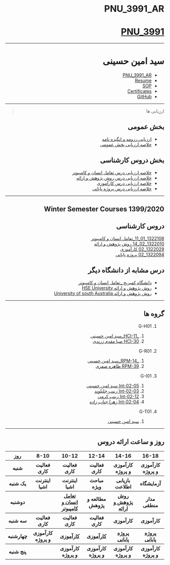 
<div dir="rtl">
     
# PNU_3991_AR

# [PNU_3991](https://github.com/AliRazavi-edu/PNU_3991#TOC)

---------
# سید امین حسینی
- [PNU_3991_AR](https://github.com/aminh58/-PNU_3991_AR)
- [Resume](https://aminh58.github.io/) 
- [SOP](https://aminh58.github.io/SOP)
- [Certificates](https://aminh58.github.io/certificate.html)
- [GitHub](https://github.com/aminh58)

---------------------------------
> ارزیابی ها

## بخش عمومی
- [ارزیابی رزومه و انگیزه نامه](https://github.com/aminh58/PNU_3991_AR/blob/main/General/SAH_CV_CheckList_AR_3991.pdf)
- [خلاصه ارزیابی بخش عمومی](https://github.com/aminh58/PNU_3991_AR/blob/main/General/SAH_GeneralSection_CheckList_AR_3991.pdf) 


## بخش دروس کارشناسی

- [خلاصه ارزیابی درس تعامل انسان و کامپیوتر](https://github.com/aminh58/PNU_3991_AR/blob/main/HCI/SAH_HumanComputerInteraction_CheckList_AR_3991.pdf)
- [خلاصه ارزیابی درس روش پژوهش و ارائه](https://github.com/aminh58/PNU_3991_AR/blob/main/RPM/SAH_ResearchAndPresentationMethods_CheckList_AR_3991.pdf) 
- [خلاصه ارزیابی درس کارآموزی](https://)
- [خلاصه ارزیابی درس پروژه پایانی](https://)


---------------------------------------
## Winter Semester Courses 1399/2020

## دروس کارشناسی

[1322108_01_11_تعامل انسان و کامپیوتر	](https://github.com/AliRazavi-edu/PNU_3991/tree/master/_BSc/HumanComputerInteraction/1322108_01/11_%D8%B3%D9%8A%D8%AF%D8%A7%D9%85%D9%8A%D9%86%20%D8%AD%D8%B3%D9%8A%D9%86%D9%8A)
<br>
[1322010_02_14 روش پژوهش و ارائه](https://github.com/AliRazavi-edu/PNU_3991/tree/master/_BSc/ResearchAndPresentationMethods/1322010_02/14_%D8%B3%D9%8A%D8%AF%D8%A7%D9%85%D9%8A%D9%86%20%D8%AD%D8%B3%D9%8A%D9%86%D9%8A)
<br>
[1322029_02 	کارآموزی](https://github.com/AliRazavi-edu/PNU_3991/tree/master/_BSc/Internship/1322029_02/05_%D8%B3%D9%8A%D8%AF%D8%A7%D9%85%D9%8A%D9%86%20%D8%AD%D8%B3%D9%8A%D9%86%D9%8A)
<br>
[1322094_02	پروژه پایانی](https://github.com/AliRazavi-edu/PNU_3991/tree/master/_BSc/Project/1322094_02/01_%D8%B3%D9%8A%D8%AF%D8%A7%D9%85%D9%8A%D9%86%20%D8%AD%D8%B3%D9%8A%D9%86%D9%8A)

## درس مشابه از دانشگاه دیگر

- [دانشگاه کمبریج _تعامل انسان و کامپیوتر](https://www.cl.cam.ac.uk/teaching/1011/HCI)
- [روش پژوهش و ارائه HSE University](https://www.hse.ru/en/edu/courses/219865124)
- [روش پژوهش و ارائه University of south Australia](https://lo.unisa.edu.au/pluginfile.php/1687751/mod_resource/content/0/Engineering%20research%20project%20-%20methodology%20Nov%202017.pdf)

	
-------------------------------------
## گروه ها

1. G-H01
     1. [_HCI-11_سید امین حسینی](https://github.com/AliRazavi-edu/PNU_3991/blob/ae1b7c2a1634ef1958a26d0489721e2258851b95/_BSc/HumanComputerInteraction/1322108_01/11_%D8%B3%D9%8A%D8%AF%D8%A7%D9%85%D9%8A%D9%86%20%D8%AD%D8%B3%D9%8A%D9%86%D9%8A/readme.md)    
    2. [HCI-30 صبا مقدم زرندی](https://github.com/AliRazavi-edu/PNU_3991/blob/ae1b7c2a1634ef1958a26d0489721e2258851b95/_BSc/HumanComputerInteraction/1322108_01/30_%D8%B5%D8%A8%D8%A7%20%D9%85%D9%82%D8%AF%D9%85%20%D8%B2%D8%B1%D9%86%D8%AF%D9%8A/readme.md)
       
   
  2. G-R01
     1. [_RPM-14_سید امین حسینی](https://github.com/AliRazavi-edu/PNU_3991/blob/cdb617382a96e82452223befc050d5b7f8a6daca/_BSc/ResearchAndPresentationMethods/1322010_02/14_%D8%B3%D9%8A%D8%AF%D8%A7%D9%85%D9%8A%D9%86%20%D8%AD%D8%B3%D9%8A%D9%86%D9%8A/readme.md)   
     2. [RPM-39 طاهره صفری](https://github.com/AliRazavi-edu/PNU_3991/blob/cdb617382a96e82452223befc050d5b7f8a6daca/_BSc/ResearchAndPresentationMethods/1322010_01/39_%D8%B7%D8%A7%D9%87%D8%B1%D9%87%20%D8%B5%D9%81%D8%B1%D9%8A/readme.md)
     
     
 3. G-I01
     1. [Int-02-05 سید امین حسینی ](https://github.com/AliRazavi-edu/PNU_3991/blob/d6b34c536b42e6d0c49a16f7fb225cf70906201b/_BSc/Internship/1322029_02/05_%D8%B3%D9%8A%D8%AF%D8%A7%D9%85%D9%8A%D9%86%20%D8%AD%D8%B3%D9%8A%D9%86%D9%8A/readme.md) 
     2. [Int-02-03 زینب جلیلوند ](https://github.com/AliRazavi-edu/PNU_3991/blob/d6b34c536b42e6d0c49a16f7fb225cf70906201b/_BSc/Internship/1322029_02/03_%D8%B2%D9%8A%D9%86%D8%A8%20%D8%AC%D9%84%D9%8A%D9%84%D9%88%D9%86%D8%AF/readme.md)
     3. [Int-02-12 زینب کرمی ](https://github.com/AliRazavi-edu/PNU_3991/blob/d6b34c536b42e6d0c49a16f7fb225cf70906201b/_BSc/Internship/1322029_02/12_%D8%B2%D9%8A%D9%86%D8%A8%20%D9%83%D8%B1%D9%85%D9%8A/readme.md) 
     4. [Int-02-04 زهرا جناب زاده ](https://github.com/AliRazavi-edu/PNU_3991/blob/d6b34c536b42e6d0c49a16f7fb225cf70906201b/_BSc/Internship/1322029_02/04_%D8%B2%D9%87%D8%B1%D8%A7%20%D8%AC%D9%86%D8%A7%D8%A8%20%D8%B2%D8%A7%D8%AF%D9%87/readme.md)
     
     
 4. G-T01
     1. [سید امین حسینی ](https://github.com/AliRazavi-edu/PNU_3991/tree/master/_BSc/Project/1322094_02/01_%D8%B3%D9%8A%D8%AF%D8%A7%D9%85%D9%8A%D9%86%20%D8%AD%D8%B3%D9%8A%D9%86%D9%8A)
          

--------------
## روز و ساعت ارائه دروس

<table dir="rtl" style="width:100%">
  <tr >
    <th dir="rtl">16-18</th>
    <th dir="rtl">14-16</th>
    <th dir="rtl">12-14</th>
    <th dir="rtl">10-12</th>
    <th dir="rtl">8-10</th>
    <th dir="rtl">روز</th>
  </tr>
  <tr>
    <th >کارآموزی و پروژه</th>
    <th >کارآموزی و پروژه</th>
    <th >فعالیت کاری</th>
    <th>فعالیت کاری</th>
    <th>فعالیت کاری</th>
    <th>شنبه</th>
  </tr>
   <tr>
    <th >آزمایشگاه</th>
    <th >بازیابی اطلاعت</th>
    <th>مباحث ویژه</th>
    <th>اینترنت اشیا</th>
    <th >اینترنت اشیا</th>
    <th>یک شنبه</th>
  </tr>
   <tr>
     <th >مدار منطقی</th>
     <th ><a  href="https://github.com/AliRazavi-edu/PNU_3991/tree/master/_BSc/ResearchAndPresentationMethods">روش پژوهش و ارائه</a></th>
     <th>مطالعه و پژوهش</th>
     <th><a  href="https://github.com/AliRazavi-edu/PNU_3991/tree/master/_BSc/HumanComputerInteraction">تعامل انسان و کامپیوتر</a></th>
    <th ></th>   
    <th>دوشنبه</th>
  </tr>
   <tr>
    <th >کارآموزی</th>
    <th >کارآموزی</th>
    <th>فعالیت کاری</th>
    <th>فعالیت کاری</th>
    <th >فعالیت کاری</th>
    <th>سه شنبه</th>
  </tr>
   <tr>
    <th ><a  href="https://github.com/AliRazavi-edu/PNU_3991/tree/master/_BSc/Project/1322094_02/01_%D8%B3%D9%8A%D8%AF%D8%A7%D9%85%D9%8A%D9%86%20%D8%AD%D8%B3%D9%8A%D9%86%D9%8A">پروژه پایانی</a></th>
    <th ><a  href="https://github.com/AliRazavi-edu/PNU_3991/tree/master/_BSc/Project/1322094_02/01_%D8%B3%D9%8A%D8%AF%D8%A7%D9%85%D9%8A%D9%86%20%D8%AD%D8%B3%D9%8A%D9%86%D9%8A">پروژه پایانی</a></th>
    <th><a  href="https://github.com/AliRazavi-edu/PNU_3991/commit/d6b34c536b42e6d0c49a16f7fb225cf70906201b#diff-21ec0cba1e0f73e0bcb0287d6fdbf5aeafc37927dea8736ea637212b48cf07a8">کارآموزی</a></th>
    <th><a  href="https://github.com/AliRazavi-edu/PNU_3991/commit/d6b34c536b42e6d0c49a16f7fb225cf70906201b#diff-21ec0cba1e0f73e0bcb0287d6fdbf5aeafc37927dea8736ea637212b48cf07a8">کارآموزی</a></th>
    <th>کارآموزی و پروژه</th>
    <th>چهارشنبه</th>
  </tr>
   <tr>
    <th >کارآموزی و پروژه</th>
     <th >کارآموزی و پروژه</th>
     <th >کارآموزی و پروژه</th>
     <th>کارآموزی و پروژه</th>
    <th></th>
    <th>پنج شنبه</th>
  </tr>
</table>
</div>
